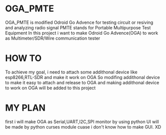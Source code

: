 # OGA_PMTE
OGA_PMTE is modified Odroid Go Advence for testing circuit or resiving and analyzing radio signal
PMTE stands for Portable Multipurpose Test Equipment
In this project i want to make Odroid Go Advence(OGA) to work as Multimeter/SDR/Wire communication tester

# HOW TO
To achieve my goal, i need to attach some addithonal device like esp8266,RTL-SDR and make it work on OGA
So modifing addithonal device to make it easy to attach and release to OGA and making addithonal device to work on OGA will be added to this project

# MY PLAN
first i will make OGA as Serial,UART,I2C,SPI monitor by using python
UI will be made by python curses module cuase i don't know how to make GUI. XD
